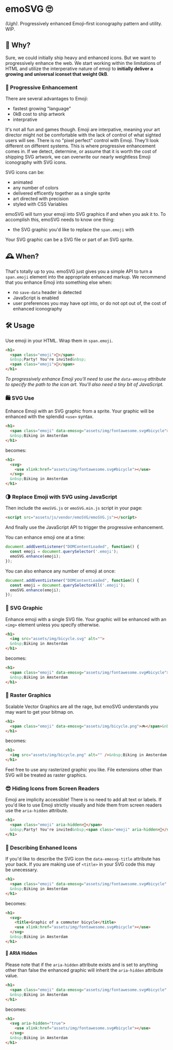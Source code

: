 # emoSVG 🙄
*(Ugh)*. Progressively enhanced Emoji&ndash;first iconography pattern and utility.  
WIP.

## 🤔 Why?
Sure, we could initially ship heavy and enhanced icons. But we want to progressively enhance the web. We start working within the limitations of HTML and utilize the interperative nature of emoji to **initially deliver a growing and universal iconset that weight&nbsp;0kB**.

### 💅 Progressive Enhancement

There are several advantages to Emoji:
 - fastest growing "language"
 - 0kB cost to ship artwork
 - interprative 
 
It's not all fun and games though. Emoji are interpative, meaning your art director might not be comfortable with the lack of control of what sighted users will see. There is no "pixel perfect" control with Emoji. They'll look different on different systems. This is where progressive enhancement comes in. If we detect, determine, or assume that it is worth the cost of shipping SVG artwork, we can overwrite our nearly weightless Emoji iconography with SVG icons.

SVG icons can be:
 - animated 
 - any number of colors
 - delivered efficently together as a single sprite
 - art directed with precision
 - styled with CSS Variables
 
emoSVG will turn your emoji into SVG graphics if and when you ask it to. To accomplish this, emoSVG needs to know one thing:
 - the SVG graphic you'd like to replace the `span.emoji` with

Your SVG graphic can be a SVG file or part of an SVG sprite.

## 🕰 When?
That's totally up to you. emoSVG just gives you a simple API to turn a `span.emoji` element into the appropriate enhanced markup. We recommend that you enhance Emoji into something else when:
 - no `save-data` header is detected
 - JavaScript is enabled
 - user preferences you may have opt into, or do not opt out of, the cost of enhanced iconography

## 🛠 Usage

Use emoji in your HTML. Wrap them in `span.emoji`.
```html
<h1>
  <span class="emoji">🎉</span>
  &nbsp;Party! You're invited&nbsp;
  <span class="emoji">💃</span>
</h1>
```

_To progressively enhance Emoji you'll need to use the `data-emosvg` attribute to specify the path to the icon art. You'll also need a tiny bit of&nbsp;JavaScript._

### 🛍 SVG Use 
Enhance Emoji with an SVG graphic from a sprite. Your graphic will be enhanced with the splendid `<use>` syntax.
```html
<h1>
  <span class="emoji" data-emosvg="assets/img/fontawesome.svg#bicycle">🚲</span>
  &nbsp;Biking in Amsterdam
</h1>
```

becomes:
```html
<h1>
  <svg>
    <use xlink:href="assets/img/fontawesome.svg#bicycle"></use>
  </svg>
  &nbsp;Biking in Amsterdam
</h1>
```

### 🌗 Replace Emoji with SVG using JavaScript

Then include the `emoSVG.js` or `emoSVG.min.js` script in your page:
```html
<script src="assets/js/vendor/emoSVG/emoSVG.js"></script>
```

And finally use the JavaScript API to trigger the progressive enhancement.

You can enhance emoji one at a time:

```js
document.addEventListener("DOMContentLoaded", function() {
  const emoji = document.querySelector('.emoji');
  emoSVG.enhance(emoji);
});
```

You can also enhance any number of emoji at once:

```js
document.addEventListener("DOMContentLoaded", function() {
  const emoji = document.querySelectorAll('.emoji');
  emoSVG.enhance(emoji);
});
```

### 🎨 SVG Graphic
Enhance emoji with a single SVG file. Your graphic will be enhanced with an `<img>` element unless you specify otherwise.
```html
<h1>
  <img src="assets/img/bicycle.svg" alt="">
  &nbsp;Biking in Amsterdam
</h1>
```

becomes:
```html
<h1>
  <span class="emoji" data-emosvg="assets/img/fontawesome.svg#bicycle">🚲</span>
  &nbsp;Biking in Amsterdam
</h1>
```

### 👾 Raster Graphics
Scalable Vector Graphics are all the rage, but emoSVG understands you may want to get your bitmap on.

```html
<h1>
  <span class="emoji" data-emosvg="assets/img/bicycle.png">🚲</span>&nbsp;Biking in Amsterdam
</h1>
```

becomes:
```html
<h1>
  <img src="assets/img/bicycle.png" alt="" />&nbsp;Biking in Amsterdam
</h1>
```

Feel free to use any rasterized graphic you like. File extensions other than SVG will be treated as raster graphics.

### 😎 Hiding Icons from Screen Readers

Emoji are implicity accessible! There is no need to add alt text or labels. If you'd like to use Emoji strictly visually and hide them from screen readers use the `aria-hidden` attribute.

```html
<h1>
  <span class="emoji" aria-hidden>🎉</span>
  &nbsp;Party! You're invited&nbsp;<span class="emoji" aria-hidden>💃</span>
</h1>
```

### 📣 Describing Enhaned Icons

If you'd like to describe the SVG icon the `data-emosvg-title` attribute has your back. If you are making use of `<title>` in your SVG code this may be&nbsp;unecessary.

```html
<h1>
  <span class="emoji" data-emosvg="assets/img/fontawesome.svg#bicycle" data-emosvg-title="Graphic of a commuter bicycle">🚲</span>
  &nbsp;Biking in Amsterdam
</h1>
```

becomes:
```html
<h1>
  <svg>
    <title>Graphic of a commuter bicycle</title>
    <use xlink:href="assets/img/fontawesome.svg#bicycle"></use>
  </svg>
  &nbsp;Biking in Amsterdam
</h1>
```

#### 👻 ARIA Hidden
Please note that if the `aria-hidden` attribute exists and is set to anything other than false the enhanced graphic will inherit the `aria-hidden` attribute value.

```html
<h1>
  <span class="emoji" data-emosvg="assets/img/fontawesome.svg#bicycle" aria-hidden="true">🚲</span>
  &nbsp;Biking in Amsterdam
</h1>
```

becomes:
```html
<h1>
  <svg aria-hidden="true">
    <use xlink:href="assets/img/fontawesome.svg#bicycle"></use>
  </svg>
  &nbsp;Biking in Amsterdam
</h1>
```



